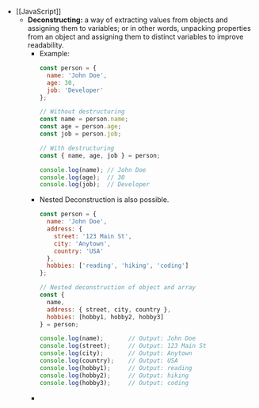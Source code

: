 - [[JavaScript]]
	- **Deconstructing:** a way of extracting values from objects and assigning them to variables; or in other words, unpacking properties from an object and assigning them to distinct variables to improve readability.
		- Example:
		  ```js
		  const person = {
		    name: 'John Doe',
		    age: 30,
		    job: 'Developer'
		  };
		  
		  // Without destructuring
		  const name = person.name;
		  const age = person.age;
		  const job = person.job;
		  
		  // With destructuring
		  const { name, age, job } = person;
		  
		  console.log(name); // John Doe
		  console.log(age);  // 30
		  console.log(job);  // Developer
		  ```
		- Nested Deconstruction is also possible.
		  ```js
		  const person = {
		    name: 'John Doe',
		    address: {
		      street: '123 Main St',
		      city: 'Anytown',
		      country: 'USA'
		    },
		    hobbies: ['reading', 'hiking', 'coding']
		  };
		  
		  // Nested deconstruction of object and array
		  const {
		    name,
		    address: { street, city, country },
		    hobbies: [hobby1, hobby2, hobby3]
		  } = person;
		  
		  console.log(name);       // Output: John Doe
		  console.log(street);     // Output: 123 Main St
		  console.log(city);       // Output: Anytown
		  console.log(country);    // Output: USA
		  console.log(hobby1);     // Output: reading
		  console.log(hobby2);     // Output: hiking
		  console.log(hobby3);     // Output: coding
		  ```
		-